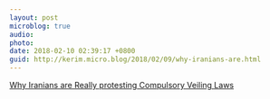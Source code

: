 ```yaml
---
layout: post
microblog: true
audio: 
photo: 
date: 2018-02-10 02:39:17 +0800
guid: http://kerim.micro.blog/2018/02/09/why-iranians-are.html
---
```

[Why Iranians are Really protesting Compulsory Veiling Laws](https://www.juancole.com/2018/02/iranians-protesting-compulsory.html)
